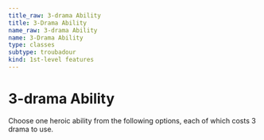 ```yaml
---
title_raw: 3-drama Ability
title: 3-Drama Ability
name_raw: 3-drama Ability
name: 3-Drama Ability
type: classes
subtype: troubadour
kind: 1st-level features
---
```


# 3-drama Ability

Choose one heroic ability from the following options, each of which costs 3 drama to use.
